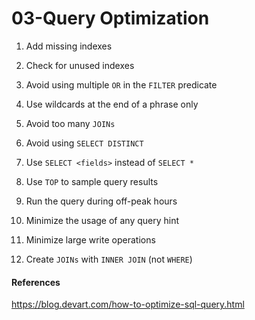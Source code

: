 # 03-Query Optimization

1. Add missing indexes

2. Check for unused indexes

3. Avoid using multiple `OR` in the `FILTER` predicate

4. Use wildcards at the end of a phrase only

5. Avoid too many `JOINs`

6. Avoid using `SELECT DISTINCT`

7. Use `SELECT <fields>` instead of `SELECT *`

8. Use `TOP` to sample query results

9. Run the query during off-peak hours

10. Minimize the usage of any query hint

11. Minimize large write operations

12. Create `JOINs` with `INNER JOIN` (not `WHERE`)

#### References

<https://blog.devart.com/how-to-optimize-sql-query.html>

